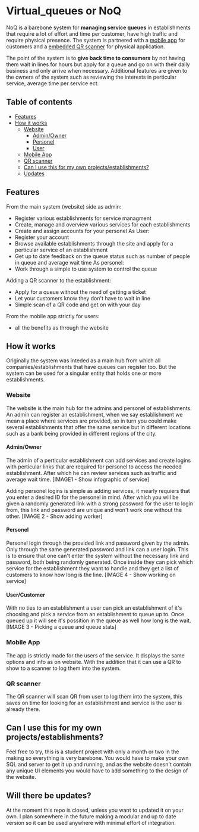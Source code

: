 # Virtual_queues or NoQ

NoQ is a barebone system for **managing service queues** in establishments that require a lot of effort and time per customer, have high traffic and require physical presence. The system is partnered with a [mobile app](https://github.com/Dero1014/Virtual_queues_mobile) for customers and a [embedded QR scanner](https://github.com/Dero1014/Virtual_queues_QR) for physical application. 

The point of the system is to **give back time to consumers** by not having them wait in lines for hours but apply for a queue and go on with their daily business and only arrive when necessary. Additional features are given to the owners of the system such as reviewing the interests in perticular service, average time per service ect.

## Table of contents
-  [Features](#features)
-  [How it works](#how-it-works)
   -  [Website](#website)
      -  [Admin/Owner](#admin_/_owner)
      -  [Personel](#personel)
      -  [User](#user)
   -  [Mobile App](#mobile_app)
   -  [QR scanner](#qr_scanner)
   -  [Can I use this for my own projects/establishments?](#can_i_use)
   -  [Updates](#will_there)
   

## Features
From the main system (website) side as admin:
  - Register various establishments for service managment
  - Create, manage and overview various services for each establishments
  - Create and assign accounts for your personel
As User:
  - Register your account
  - Browse available establishments through the site and apply for a perticular service of an establishment
  - Get up to date feedback on the queue status such as number of people in queue and average wait time
As personel:
  - Work through a simple to use system to control the queue

Adding a QR scanner to the establishment:
  - Apply for a queue without the need of getting a ticket
  - Let your customers know they don't have to wait in line
  - Simple scan of a QR code and get on with your day

From the mobile app strictly for users:
  - all the benefits as through the website

## How it works
Originally the system was inteded as a main hub from which all companies/establishments that have queues can register too. But the system can be used for a singular entity that holds one or more establishments.

### Website
The website is the main hub for the admins and personel of establishments. An admin can register an establishment, when we say establishment we mean a place where services are provided, so in turn you could make several establishments that offer the same service but in different locations such as a bank being provided in different regions of the city.

#### Admin/Owner
The admin of a perticular establishment can add services and create logins with perticular links that are required for personel to access the needed establishment. After which he can review services such as traffic and average wait time. [IMAGE1 - Show infographic of service]

Adding personel logins is simple as adding services, it mearly requiers that you enter a desired ID for the personel in mind. After which you will be given a randomly generated link with a strong password for the user to login from, this link and password are unique and won't work one without the other. [IMAGE 2 - Show adding worker]

#### Personel
Personel login through the provided link and password given by the admin. Only through the same generated password and link can a user login. This is to ensure that one can't enter the system without the necessary link and password, both being randomly generated. Once inside they can pick which service for the establishment they want to handle and they get a list of customers to know how long is the line. [IMAGE 4 - Show working on service]

#### User/Customer
With no ties to an establishment a user can pick an establishment of it's choosing and pick a service from an establishment to queue up to. Once queued up it will see it's possition in the queue as well how long is the wait. [IMAGE 3 - Picking a queue and queue stats]

### Mobile App
The app is strictly made for the users of the service. It displays the same options and info as on website. With the addition that it can use a QR to show to a scanner to log them into the system.

### QR scanner
The QR scanner will scan QR from user to log them into the system, this saves on time for looking for an establishment and service is the user is already there.

## Can I use this for my own projects/establishments?
Feel free to try, this is a student project with only a month or two in the making so everything is very barebone. You would have to make your own SQL and server to get it up and running, and as the website doesn't contain any unique UI elements you would have to add something to the design of the website.

## Will there be updates?
At the moment this repo is closed, unless you want to updated it on your own. I plan somewhere in the future making a modular and up to date version so it can be used anywhere with minimal effort of integration.

